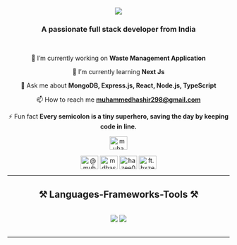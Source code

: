 <h1 align="center">
    <img src="https://readme-typing-svg.herokuapp.com/?font=Righteous&size=35&center=true&vCenter=true&width=500&height=70&duration=4000&lines=Hi+There!+👋;+I'm+Muhammed+Hashir!;" />
</h1>

<h3 align="center">A passionate full stack developer from India</h3>

<br/>

<div align="center">
 
 🔭 I’m currently working on **Waste Management Application**
 
 🌱 I’m currently learning **Next Js**

💬 Ask me about **MongoDB, Express.js, React, Node.js, TypeScript**

📫 How to reach me **muhammedhashir298@gmail.com**

⚡ Fun fact **Every semicolon is a tiny superhero, saving the day by keeping code in line.**

 </div>
 
<div align="center"> 
  
  <a href="https://linkedin.com/in/muhammed-hashir-a21a881b8" target="blank"><img align="center" src="https://raw.githubusercontent.com/rahuldkjain/github-profile-readme-generator/master/src/images/icons/Social/linked-in-alt.svg" alt="muhammed-hashir-a21a881b8" height="30" width="40" /></a>
  
  <a href="https://www.hackerrank.com/@muhammedhashir22" target="blank"><img align="center" src="https://raw.githubusercontent.com/rahuldkjain/github-profile-readme-generator/master/src/images/icons/Social/hackerrank.svg" alt="@muhammedhashir22" height="30" width="40" /></a>
<a href="https://www.leetcode.com/mdhashir" target="blank"><img align="center" src="https://raw.githubusercontent.com/rahuldkjain/github-profile-readme-generator/master/src/images/icons/Social/leet-code.svg" alt="mdhashir" height="30" width="40" /></a>
<a href="https://twitter.com/hazee040" target="blank"><img align="center" src="https://raw.githubusercontent.com/rahuldkjain/github-profile-readme-generator/master/src/images/icons/Social/twitter.svg" alt="hazee040" height="30" width="40" /></a>
<a href="https://instagram.com/ft.hxze" target="blank"><img align="center" src="https://raw.githubusercontent.com/rahuldkjain/github-profile-readme-generator/master/src/images/icons/Social/instagram.svg" alt="ft.hxze" height="30" width="40" /></a>
</div>

 <hr/>
 
<h2 align="center">⚒️ Languages-Frameworks-Tools ⚒️</h2>
<br/>
<div align="center">
    <img src="https://skillicons.dev/icons?i=react,bootstrap,html,css,vscode,github,figma,tailwind,git" />
    <img src="https://skillicons.dev/icons?i=nodejs,javascript,typescript,express,firebase,mongodb,mysql,docker,postman,tailwind,redux" /><br>
</div>

<br/>
<hr/>


